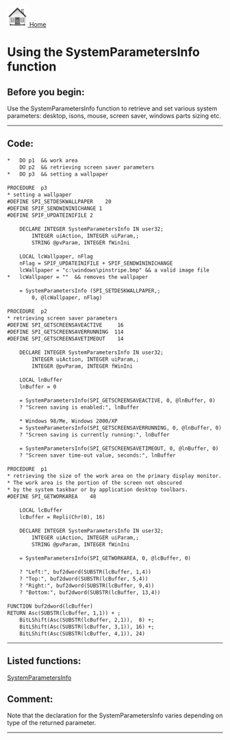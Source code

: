 [<img src="../images/home.png"> Home ](https://github.com/VFPX/Win32API)  

# Using the SystemParametersInfo function

## Before you begin:
Use the SystemParametersInfo function to retrieve and set various system parameters: desktop, isons, mouse, screen saver, windows parts sizing etc.  
  
***  


## Code:
```foxpro  
*	DO p1  && work area
	DO p2  && retrieving screen saver parameters
*	DO p3  && setting a wallpaper

PROCEDURE  p3
* setting a wallpaper
#DEFINE SPI_SETDESKWALLPAPER    20
#DEFINE SPIF_SENDWININICHANGE 1
#DEFINE SPIF_UPDATEINIFILE 2

	DECLARE INTEGER SystemParametersInfo IN user32;
		INTEGER uiAction, INTEGER uiParam,;
		STRING @pvParam, INTEGER fWinIni

	LOCAL lcWallpaper, nFlag
	nFlag = SPIF_UPDATEINIFILE + SPIF_SENDWININICHANGE
	lcWallpaper = "c:\windows\pinstripe.bmp" && a valid image file
*	lcWallpaper = ""  && removes the wallpaper

	= SystemParametersInfo (SPI_SETDESKWALLPAPER,;
		0, @lcWallpaper, nFlag)

PROCEDURE  p2
* retrieving screen saver parameters
#DEFINE SPI_GETSCREENSAVEACTIVE     16
#DEFINE SPI_GETSCREENSAVERRUNNING  114
#DEFINE SPI_GETSCREENSAVETIMEOUT    14

	DECLARE INTEGER SystemParametersInfo IN user32;
		INTEGER uiAction, INTEGER uiParam,;
		INTEGER @pvParam, INTEGER fWinIni
	
	LOCAL lnBuffer
	lnBuffer = 0

	= SystemParametersInfo(SPI_GETSCREENSAVEACTIVE, 0, @lnBuffer, 0)
	? "Screen saving is enabled:", lnBuffer

	* Windows 98/Me, Windows 2000/XP
	= SystemParametersInfo(SPI_GETSCREENSAVERRUNNING, 0, @lnBuffer, 0)
	? "Screen saving is currently running:", lnBuffer

	= SystemParametersInfo(SPI_GETSCREENSAVETIMEOUT, 0, @lnBuffer, 0)
	? "Screen saver time-out value, seconds:", lnBuffer

PROCEDURE  p1
* retrieving the size of the work area on the primary display monitor.
* The work area is the portion of the screen not obscured
* by the system taskbar or by application desktop toolbars.
#DEFINE SPI_GETWORKAREA    48

	LOCAL lcBuffer
	lcBuffer = Repli(Chr(0), 16)

	DECLARE INTEGER SystemParametersInfo IN user32;
		INTEGER uiAction, INTEGER uiParam,;
		STRING @pvParam, INTEGER fWinIni

	= SystemParametersInfo(SPI_GETWORKAREA, 0, @lcBuffer, 0)

	? "Left:", buf2dword(SUBSTR(lcBuffer, 1,4))
	? "Top:", buf2dword(SUBSTR(lcBuffer, 5,4))
	? "Right:", buf2dword(SUBSTR(lcBuffer, 9,4))
	? "Bottom:", buf2dword(SUBSTR(lcBuffer, 13,4))

FUNCTION buf2dword(lcBuffer)
RETURN Asc(SUBSTR(lcBuffer, 1,1)) + ;
	BitLShift(Asc(SUBSTR(lcBuffer, 2,1)),  8) +;
	BitLShift(Asc(SUBSTR(lcBuffer, 3,1)), 16) +;
	BitLShift(Asc(SUBSTR(lcBuffer, 4,1)), 24)  
```  
***  


## Listed functions:
[SystemParametersInfo](../libraries/user32/SystemParametersInfo.md)  

## Comment:
Note that the declaration for the SystemParametersInfo varies depending on type of the returned parameter.  
  

***  

